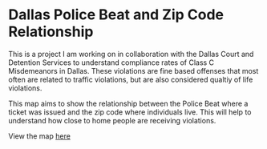 # Dallas Police Beat and Zip Code Relationship

This is a project I am working on in collaboration with the Dallas Court and Detention Services to understand compliance rates of Class C Misdemeanors in Dallas. These violations are fine based offenses that most often are related to traffic violations, but are also considered qualtiy of life violations.

This map aims to show the relationship between the Police Beat where a ticket was issued and the zip code where individuals live. This will help to understand how close to home people are receiving violations. 

View the map [here](https://insights.arcgis.com/#/edit/4aa6e669819a41539f188571f6b42c82)
